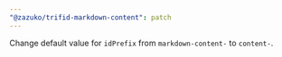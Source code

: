 ```yaml
---
"@zazuko/trifid-markdown-content": patch
---
```


Change default value for `idPrefix` from `markdown-content-` to `content-`.
